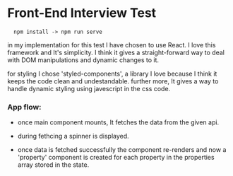 # Front-End Interview Test

      npm install -> npm run serve 

in my implementation for this test I have chosen to use React. 
I love this framework and It's simplicity.
I think it gives a straight-forward way to deal with DOM manipulations and dynamic changes to it. 

for styling I chose 'styled-components', a library I love because I think it keeps the code clean and undestandable. further more, It gives a way to handle dynamic styling using javescript in the css code. 

### App flow: 
* once main component mounts, It fetches the data from the given api.

* during fethcing a spinner is displayed. 

* once data is fetched successfully the component re-renders and now a 'property' component is created for each property in the properties array stored in the state.






